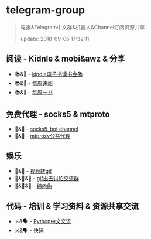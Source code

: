 # telegram-group

> 电报&Telegram中文群&机器人&Channel订阅资源共享
> 
> update: 2018-09-05 17:32:11

## 阅读 - Kidnle & mobi&awz & 分享

- 📚&👥 - [kindle电子书读书会📚](https://t.me/zebook)
- 📚&👥 - [每周速阅](https://t.me/shareReading)
- 📚&👥 - [每周一书](https://t.me/weekly_books)


## 免费代理 - socks5 & mtproto

- 🤑&📮 - [socks5_bot channel](https://t.me/socks5ru)
- 🤑&📮 - [mtproxy公益代理](https://t.me/tgdaili)


## 娱乐 

- 🤑&🤖 - [视频转gif](https://t.me/vgifbot)
- 🤑&📮&🔞 - [gif出去讨论交流群](https://t.me/luztwolfz_group)
- 🤑&📮&🔞 - [纯@色](https://t.me/pureSe)

## 代码 - 培训 & 学习资料 & 资源共享交流

- ⚔️&🗣 - [Python中文交流](https://t.me/pythonzh)
- ⚔️&🗣 - [快码](https://t.me/quickCoder)

